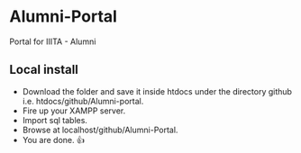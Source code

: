 # Alumni-Portal

Portal for IIITA - Alumni 

## Local install 

- Download the folder and save it inside htdocs under the directory github i.e. htdocs/github/Alumni-portal.
- Fire up your XAMPP server.
- Import sql tables.
- Browse at localhost/github/Alumni-Portal.
- You are done. :+1:

 
